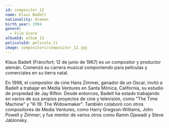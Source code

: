 ```yaml
---
id: compositor_12
name: Klaus Badelt
nationality: Aleman
birth_year: 1994
genere:
  - Film Score
albumId: album_13
peliculaId: pelicula_11
image: compositors/compositor_12.jpg
---
```


Klaus Badelt (Fráncfort; 12 de junio de 1967) es un compositor y productor alemán. Comenzó su carrera musical componiendo para películas y comerciales en su tierra natal.

En 1998, el compositor de cine Hans Zimmer, ganador de un Oscar, invitó a Badelt a trabajar en Media Ventures en Santa Mónica, California, su estudio de propiedad de Jay Rifkin. Desde entonces, Badelt ha estado trabajando en varios de sus propios proyectos de cine y televisión, como "The Time Machine" y "K-19: The Widowmaker". También colaboró ​​con otros compositores de Media Ventures, como Harry Gregson-Williams, John Powell y Zimmer; y fue mentor de varios otros como Ramin Djawadi y Steve Jablonsky.